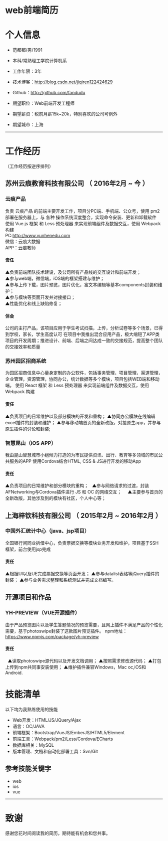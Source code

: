 # web前端简历

# 个人信息

 - 范都都/男/1991 
 - 本科/常熟理工学院计算机系 
 - 工作年限：3年
 - 技术博客：http://blog.csdn.net/jiqiren122424629
 - Github：http://github.com/fandudu

 - 期望职位：Web前端开发工程师
 - 期望薪资：税前月薪15k~20k，特别喜欢的公司可例外
 - 期望城市：上海

---

# 工作经历
（工作经历按逆序排列）

## 苏州云痕教育科技有限公司  （ 2016年2月 ~ 今 ）

### 云痕产品
负责 云痕产品 的前端主要开发工作，项目分PC端、手机端、公众号，使用 pm2 部署在服务器上，与 各种 操作系统深度整合，实现命令安装、更新和卸载软件  
使用 Vue.js 框架 和 Less 预处理器 来实现前端组件及数据交互，使用 Webpack 构建  
PC:http://www.yunhenedu.com  
微信：云痕大数据  
APP：云痕教师  

#### 责任
   ▲负责前端团队技术建设，及公司所有产品线的交互设计和前端开发；  
   ▲参与web端，微信端，iOS端的框架搭建与维护；  
   ▲参与上传下载，图片预览，图片优化，富文本编辑等基本components封装和维护；  
   ▲参与模块等页面开发并对接接口；  
   ▲性能优化和线上缺陷修复；  

#### 体会
公司的主打产品，该项目应用于学生考试扫描，上传，分析试卷等多个场景，已得到学校，家长，学生高度认可
在项目中我推出混合应用产品，极大缩短了APP类项目的开发周期；推进设计、前端、后端之间达成一致的交接规范，提高整个团队的交接效率和质量


### 苏州园区招商系统 
为园区招商信息中心量身定制的办公软件，包括事务管理，项目管理，渠道管理，企业管理，资源管理，协同办公，统计数据等多个模块，项目包括WEB端和移动端。
使用 React 框架 和 Less 预处理器 来实现前端组件及数据交互，使用 Webpack 构建
#### 责任
   ▲负责项目的日常维护以及部分模块的开发和重构；
   ▲协同办公模块在线编辑excel插件的封装和维护；
   ▲参与移动端首页的全新改版，对接原生app，并参与原生插件的讨论和封装;
   
   
### 智慧昆山（iOS APP）
我由昆山智慧城市小组倾力打造的为市民提供资讯、出行、教育等多领域的市民公共服务的APP
使用Cordova结合HTML, CSS & JS进行开发的移动App
#### 责任
   ▲负责项目的日常维护和部分模块的重构；
   ▲参与网络请求的过渡，封装AFNetworking与Cordova插件进行 JS 和 OC 的网络交互；     
   ▲主要参与首页的全新改版，其他涉及到的模块有社区，个人中心等；

## 上海梓钦科技有限公司 （ 2015年2月 ~ 2016年2月 ）

### 中国外汇统计中心（java、jsp项目） 
全国银行间同业拆借中心，负责票据交换等模块业务开发和维护，项目基于SSH框架，前台使用jsp完成
#### 责任
   ▲根据UI以及UE完成票据交换等页面开发；
   ▲参与datalist表格等jQuery插件的封装；
   ▲参与业务需求整理和系统测试并完成文档编写。  

## 开源项目和作品

### YH-PREVIEW（VUE开源插件）
由于产品预览图片以及学生答题情况的预览需要，且网上插件不满足产品的个性化需要，基于photoswipe封装了这款图片预览插件。
npm地址：https://www.npmjs.com/package/yh-preview

#### 责任
   ▲读取photoswipe源代码以及开发文档调用；
   ▲按照需求修改源代码；
   ▲打包上传到npm共同事安装使用；
   ▲维护插件兼容Windows，Mac oc,iOS和Android.


# 技能清单
以下均为我熟练使用的技能

- Web开发：HTML/JS/JQuery/Ajax
- 语言：OC/JAVA
- 前端框架：Bootstrap/VueJS/EmberJS/HTML5/Element
- 前端工具：Webpack/pm2/Less/Cordova/ECharts
- 数据库相关：MySQL
- 版本管理、文档和自动化部署工具：Svn/Git

## 参考技能关键字
- web
- ios
- vue

---

# 致谢
感谢您花时间阅读我的简历，期待能有机会和您共事。
